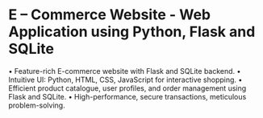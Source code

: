 # E – Commerce Website - Web Application using Python, Flask and SQLite
• Feature-rich E-commerce website with Flask and SQLite backend.
• Intuitive UI: Python, HTML, CSS, JavaScript for interactive shopping.
• Efficient product catalogue, user profiles, and order management using Flask and SQLite.
• High-performance, secure transactions, meticulous problem-solving.


